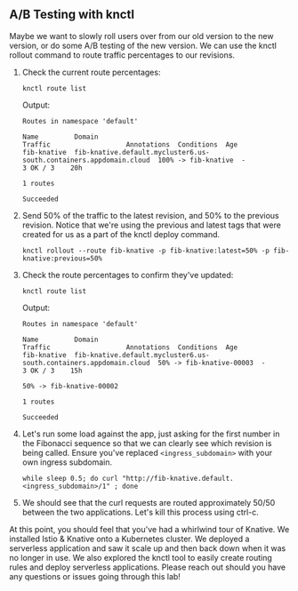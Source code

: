 ## A/B Testing with knctl

Maybe we want to slowly roll users over from our old version to the new version, or do some A/B testing of the new version. We can use the knctl rollout command to route traffic percentages to our revisions.

1. Check the current route percentages:

	```
	knctl route list
	```

	Output:
	```
	Routes in namespace 'default'

	Name         Domain                                                              Traffic                   Annotations  Conditions  Age  
	fib-knative  fib-knative.default.mycluster6.us-south.containers.appdomain.cloud  100% -> fib-knative  -            3 OK / 3    20h  

	1 routes

	Succeeded
	```

2. Send 50% of the traffic to the latest revision, and 50% to the previous revision. Notice that we're using the previous and latest tags that were created for us as a part of the knctl deploy command.

	```
	knctl rollout --route fib-knative -p fib-knative:latest=50% -p fib-knative:previous=50%
	```

3. Check the route percentages to confirm they've updated:

	```
	knctl route list
	```

	Output:
	```
	Routes in namespace 'default'

	Name         Domain                                                              Traffic                   Annotations  Conditions  Age  
	fib-knative  fib-knative.default.mycluster6.us-south.containers.appdomain.cloud  50% -> fib-knative-00003  -            3 OK / 3    15h  
                                                                                 	 50% -> fib-knative-00002                             

	1 routes

	Succeeded
	```

3. Let's run some load against the app, just asking for the first number in the Fibonacci sequence so that we can clearly see which revision is being called. Ensure you've replaced `<ingress_subdomain>` with your own ingress subdomain.

	```
	while sleep 0.5; do curl "http://fib-knative.default.<ingress_subdomain>/1" ; done
	```

4. We should see that the curl requests are routed approximately 50/50 between the two applications. Let's kill this process using ctrl-c.


At this point, you should feel that you've had a whirlwind tour of Knative. We installed Istio & Knative onto a Kubernetes cluster. We deployed a serverless application and saw it scale up and then back down when it was no longer in use. We also explored the knctl tool to easily create routing rules and deploy serverless applications. Please reach out should you have any questions or issues going through this lab!
